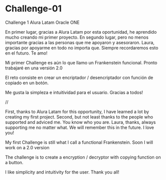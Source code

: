 # Challenge-01
Challenge 1 Alura Latam Oracle ONE 

En primer lugar, gracias a Alura Latam por esta oportunidad, he aprendido mucho creando mi primer proyecto.
En segundo lugar, pero no menos importante gracias a las personas que me apoyaron y asesoraron.
Laura, gracias por apoyarme en todo no importa que. Siempre recordaremos esto en el futuro. Te amo!

Mi primer Challenge es aún lo que llamo un Frankenstein funcional. Pronto trabajaré en una versión 2.0

El reto consiste en crear un encriptador / desencriptador con función de copiado en un botón.

Me gusta la simpleza e intuitividad para el usuario.
Gracias a todos!

//

First, thanks to Alura Latam for this opportunity, I have learned a lot by creating my first project.
Second, but not least thanks to the people who supported and adviced me. You know who you are.
Laura, thanks, always supporting me no matter what. We will remember this in the future. I love you!

My first Challenge is still what I call a functional Frankenstein. Soon I will work on a 2.0 version

The challenge is to create a encryption / decryptor with copying function on a button.

I like simplicity and intuitivity for the user.
Thank you all!
